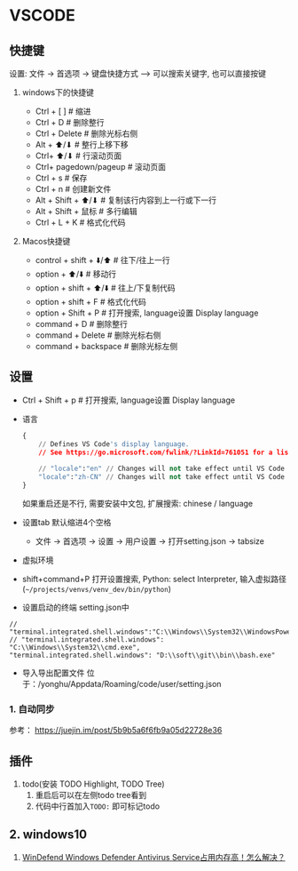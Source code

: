 # VSCODE

## 快捷键

设置: 文件 → 首选项 → 键盘快捷方式  -->  可以搜索关键字, 也可以直接按键

1. windows下的快捷键
    - Ctrl + [  ]      # 缩进
    - Ctrl + D         # 删除整行
    - Ctrl + Delete    # 删除光标右侧
    - Alt + ⬆/⬇        # 整行上移下移
    - Ctrl+ ⬆/⬇        # 行滚动页面
    - Ctrl+ pagedown/pageup        # 滚动页面
    - Ctrl + s         # 保存
    - Ctrl + n        # 创建新文件
    - Alt + Shift + ⬆/⬇    # 复制该行内容到上一行或下一行
    - Alt + Shift + 鼠标    # 多行编辑
    - Ctrl + L + K    # 格式化代码

2. Macos快捷键
    - control + shift + ⬇️/⬆️   # 往下/往上一行
    - option + ⬆️/⬇️    # 移动行
    - option + shift + ⬆️/⬇️  # 往上/下复制代码
    - option + shift + F  # 格式化代码
    - option + Shift + P    # 打开搜索, language设置 Display language
    - command + D         # 删除整行
    - command + Delete    # 删除光标右侧
    - command + backspace    # 删除光标左侧

## 设置

- Ctrl + Shift + p    # 打开搜索, language设置 Display language

- 语言

    ```python
    {
        // Defines VS Code's display language.
        // See https://go.microsoft.com/fwlink/?LinkId=761051 for a list of supported languages.
        
        // "locale":"en" // Changes will not take effect until VS Code has been restarted.
        "locale":"zh-CN" // Changes will not take effect until VS Code has been restarted.
    }
    ```

    如果重启还是不行, 需要安装中文包, 扩展搜索: chinese / language
- 设置tab 默认缩进4个空格
  - 文件 → 首选项 → 设置 → 用户设置 → 打开setting.json → tabsize
- 虚拟环境
- shift+command+P 打开设置搜索, Python: select Interpreter, 输入虚拟路径(`~/projects/venvs/venv_dev/bin/python`)

- 设置启动的终端
setting.json中  

```shell
// "terminal.integrated.shell.windows":"C:\\Windows\\System32\\WindowsPowerShell\\v1.0\\powershell.exe",
// "terminal.integrated.shell.windows": "C:\\Windows\\System32\\cmd.exe",
"terminal.integrated.shell.windows": "D:\\soft\\git\\bin\\bash.exe"
```

- 导入导出配置文件
位于：/yonghu/Appdata/Roaming/code/user/setting.json

### 1. 自动同步

参考： <https://juejin.im/post/5b9b5a6f6fb9a05d22728e36>

## 插件

1. todo(安装 TODO Highlight, TODO Tree)
    1. 重启后可以在左侧todo tree看到
    2. 代码中行首加入`TODO:` 即可标记todo

## 2. windows10

1. [WinDefend Windows Defender Antivirus Service占用内存高！怎么解决？](https://answers.microsoft.com/zh-hans/protect/forum/protect_defender-protect_updating-windows_10/windefend-windows-defender-antivirus/5f90145e-24f0-4552-b7e0-119e68a6db2f)
